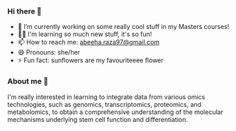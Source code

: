 ### Hi there 👋

- 🔭 I’m currently working on some really cool stuff in my Masters courses!
- 👩‍💻 I'm learning so much new stuff, it's so fun!
- 📫 How to reach me: abeeha.raza97@gmail.com
- 😄 Pronouns: she/her
- ⚡ Fun fact: sunflowers are my favouriteeee flower
### About me 🌻
I'm really interested in learning to integrate data from various omics technologies, such as genomics, transcriptomics, proteomics, and metabolomics, to obtain a comprehensive understanding of the molecular mechanisms underlying stem cell function and differentiation.
